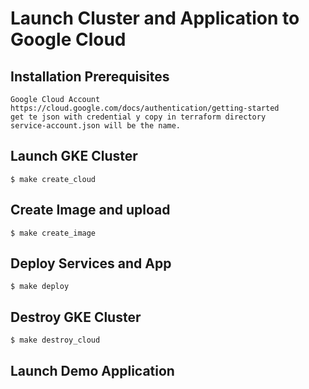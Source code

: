 
# Launch Cluster and Application to Google Cloud
## Installation Prerequisites
```
Google Cloud Account
https://cloud.google.com/docs/authentication/getting-started
get te json with credential y copy in terraform directory 
service-account.json will be the name.
```


## Launch GKE Cluster
```
$ make create_cloud
```

## Create Image and upload 
```
$ make create_image
```

## Deploy Services and App
```
$ make deploy
```

## Destroy GKE Cluster
```
$ make destroy_cloud
```


## Launch Demo Application

